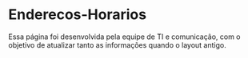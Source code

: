 # Enderecos-Horarios
Essa página foi desenvolvida pela equipe de TI e comunicação, com o objetivo de atualizar tanto as informações quando o layout antigo.
